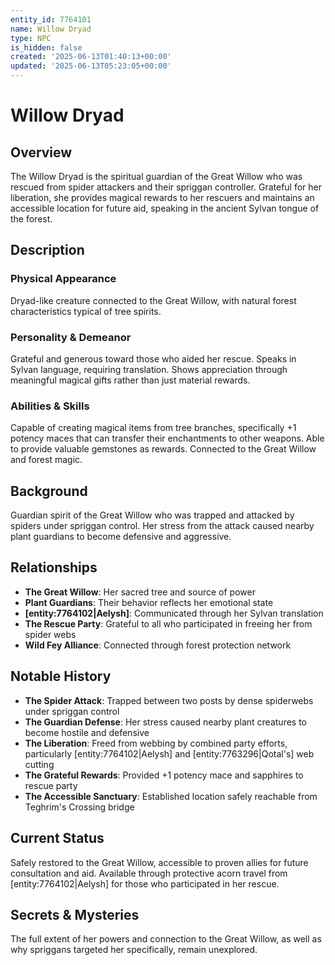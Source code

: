 ```yaml
---
entity_id: 7764101
name: Willow Dryad
type: NPC
is_hidden: false
created: '2025-06-13T01:40:13+00:00'
updated: '2025-06-13T05:23:05+00:00'
---
```


# Willow Dryad

## Overview

The Willow Dryad is the spiritual guardian of the Great Willow who was rescued from spider attackers and their spriggan controller. Grateful for her liberation, she provides magical rewards to her rescuers and maintains an accessible location for future aid, speaking in the ancient Sylvan tongue of the forest.

## Description

### Physical Appearance

Dryad-like creature connected to the Great Willow, with natural forest characteristics typical of tree spirits.

### Personality & Demeanor

Grateful and generous toward those who aided her rescue. Speaks in Sylvan language, requiring translation. Shows appreciation through meaningful magical gifts rather than just material rewards.

### Abilities & Skills

Capable of creating magical items from tree branches, specifically +1 potency maces that can transfer their enchantments to other weapons. Able to provide valuable gemstones as rewards. Connected to the Great Willow and forest magic.

## Background

Guardian spirit of the Great Willow who was trapped and attacked by spiders under spriggan control. Her stress from the attack caused nearby plant guardians to become defensive and aggressive.

## Relationships

- **The Great Willow**: Her sacred tree and source of power
- **Plant Guardians**: Their behavior reflects her emotional state
- **[entity:7764102|Aelysh]**: Communicated through her Sylvan translation
- **The Rescue Party**: Grateful to all who participated in freeing her from spider webs
- **Wild Fey Alliance**: Connected through forest protection network

## Notable History

- **The Spider Attack**: Trapped between two posts by dense spiderwebs under spriggan control
- **The Guardian Defense**: Her stress caused nearby plant creatures to become hostile and defensive
- **The Liberation**: Freed from webbing by combined party efforts, particularly [entity:7764102|Aelysh] and [entity:7763296|Qotal's] web cutting
- **The Grateful Rewards**: Provided +1 potency mace and sapphires to rescue party
- **The Accessible Sanctuary**: Established location safely reachable from Teghrim's Crossing bridge

## Current Status

Safely restored to the Great Willow, accessible to proven allies for future consultation and aid. Available through protective acorn travel from [entity:7764102|Aelysh] for those who participated in her rescue.

## Secrets & Mysteries

The full extent of her powers and connection to the Great Willow, as well as why spriggans targeted her specifically, remain unexplored.